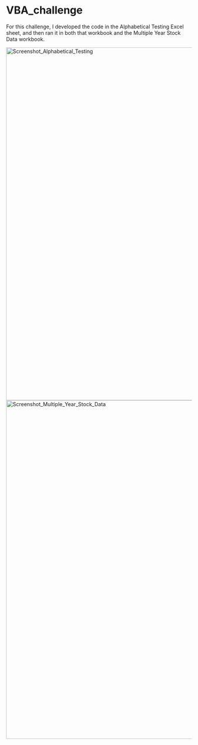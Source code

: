 # VBA_challenge

For this challenge, I developed the code in the Alphabetical Testing Excel sheet, and then ran it in both that workbook and the Multiple Year Stock Data workbook.  

<img width="958" alt="Screenshot_Alphabetical_Testing" src="https://user-images.githubusercontent.com/123783693/219488776-41aaf31a-b20a-40f2-8cb6-44089f010e21.png">


<img width="919" alt="Screenshot_Multiple_Year_Stock_Data" src="https://user-images.githubusercontent.com/123783693/219488825-35abb9a1-3b77-424d-95c1-60795a5ff161.png">
